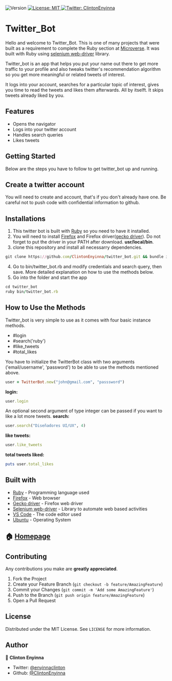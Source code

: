 <p>
  <img alt="Version" src="https://img.shields.io/badge/version-0.0.1-blue.svg?cacheSeconds=2592000" />
  <a href="#" target="_blank">
    <img alt="License: MIT " src="https://img.shields.io/badge/License-MIT -yellow.svg" />
  </a>
  <a href="https://twitter.com/ClintonEnyinna" target="_blank">
    <img alt="Twitter: ClintonEnyinna " src="https://img.shields.io/twitter/follow/ClintonEnyinna .svg?style=social" />
  </a>
</p>

Twitter_Bot
===========

Hello and welcome to Twitter_Bot. This is one of many projects that were built as a requirement to complete the Ruby section at [Microverse](https://www.microverse.org). It was built with Ruby using [selenium web-driver](https://selenium.dev/projects/) library.

Twitter_bot is an app that helps you put your name out there to get more traffic to your profile and also tweaks twitter's recommendation algorithm so you get more meaningful or related tweets of interest. 

It logs into your account, searches for a particular topic of interest, gives you time to read the tweets and likes them afterwards. All by itselft. It skips tweets already liked by you. 

Features
--------
* Opens the navigator
* Logs into your twitter account
* Handles search queries
* Likes tweets

## Getting Started

Below are the steps you have to follow to get twitter_bot up and running.

Create a twitter account
------------------------
You will need to create and account, that's if you don't already have one. Be careful not to push code with confidential information to github.

Installations
--------------
1. This twitter bot is built with [Ruby](https://www.ruby-lang.org/en/) so you need to have it installed.
2. You will need to install [Firefox](https://www.mozilla.org/es-MX/firefox/new/) and Firefox driver([gecko driver](https://github.com/mozilla/geckodriver/releases)). Do not forget to put the driver in your PATH after download. **usr/local/bin**.
3. clone this repository and install all necessarry dependencies.
```ruby
git clone https://github.com/ClintonEnyinna/twitter_bot.git && bundle install

```
4. Go to bin/twitter_bot.rb and modify credentials and search query, then save. More detailed explanation on how to use the methods below.
5. Go into the folder and start the app
```ruby
cd twitter_bot
ruby bin/twitter_bot.rb
```

## How to Use the Methods

Twitter_bot is very simple to use as it comes with four basic instance methods.
* #login
* #search('ruby')
* #like_tweets
* #total_likes

You have to initialize the TwitterBot class with two arguments ('email/username', 'password') to be able to use the methods mentioned above.
```ruby
user = TwitterBot.new("john@gmail.com", "passsword")
```

**login:**
```ruby
user.login
```
An optional second argument of type integer can be passed if you want to like a lot more tweets.
**search:**
```ruby
user.search("Diseñadores UI/UX", 4)
```
**like tweets:**
```ruby
user.like_tweets
```
**total tweets liked:**
```ruby
puts user.total_likes
```

## Built with
* [Ruby](https://www.ruby-lang.org/en/) - Programming language used
* [Firefox](https://www.mozilla.org/es-MX/firefox/new/) - Web browser
* [Gecko driver](https://github.com/mozilla/geckodriver/releases) - Firefox web driver
* [Selenium web-driver](https://github.com/SeleniumHQ/selenium/wiki/Ruby-Bindings) - Library to automate web based activities
* [VS Code](https://code.visualstudio.com/) - The code editor used
* [Ubuntu](https://www.linux.org/pages/download/) - Operating System


## 🏠 [Homepage](https://github.com/ClintonEnyinna/twitter_bot)

<!-- CONTRIBUTING -->
## Contributing

Any contributions you make are **greatly appreciated**.

1. Fork the Project
2. Create your Feature Branch (`git checkout -b feature/AmazingFeature`)
3. Commit your Changes (`git commit -m 'Add some AmazingFeature'`)
4. Push to the Branch (`git push origin feature/AmazingFeature`)
5. Open a Pull Request



<!-- LICENSE -->
## License

Distributed under the MIT License. See `LICENSE` for more information.

## Author

👤 **Clinton Enyinna**

* Twitter: [@enyinnaclinton ](https://twitter.com/ClintonEnyinna)
* Github: [@ClintonEnyinna](https://github.com/https:\/\/github.com\/ClintonEnyinna) 
